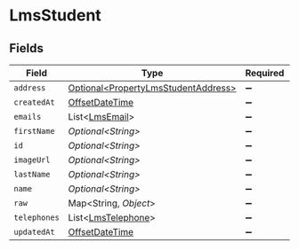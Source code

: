 # LmsStudent


## Fields

| Field                                                                                     | Type                                                                                      | Required                                                                                  | Description                                                                               |
| ----------------------------------------------------------------------------------------- | ----------------------------------------------------------------------------------------- | ----------------------------------------------------------------------------------------- | ----------------------------------------------------------------------------------------- |
| `address`                                                                                 | [Optional\<PropertyLmsStudentAddress>](../../models/shared/PropertyLmsStudentAddress.md)  | :heavy_minus_sign:                                                                        | N/A                                                                                       |
| `createdAt`                                                                               | [OffsetDateTime](https://docs.oracle.com/javase/8/docs/api/java/time/OffsetDateTime.html) | :heavy_minus_sign:                                                                        | N/A                                                                                       |
| `emails`                                                                                  | List\<[LmsEmail](../../models/shared/LmsEmail.md)>                                        | :heavy_minus_sign:                                                                        | N/A                                                                                       |
| `firstName`                                                                               | *Optional\<String>*                                                                       | :heavy_minus_sign:                                                                        | N/A                                                                                       |
| `id`                                                                                      | *Optional\<String>*                                                                       | :heavy_minus_sign:                                                                        | N/A                                                                                       |
| `imageUrl`                                                                                | *Optional\<String>*                                                                       | :heavy_minus_sign:                                                                        | N/A                                                                                       |
| `lastName`                                                                                | *Optional\<String>*                                                                       | :heavy_minus_sign:                                                                        | N/A                                                                                       |
| `name`                                                                                    | *Optional\<String>*                                                                       | :heavy_minus_sign:                                                                        | N/A                                                                                       |
| `raw`                                                                                     | Map\<String, *Object*>                                                                    | :heavy_minus_sign:                                                                        | N/A                                                                                       |
| `telephones`                                                                              | List\<[LmsTelephone](../../models/shared/LmsTelephone.md)>                                | :heavy_minus_sign:                                                                        | N/A                                                                                       |
| `updatedAt`                                                                               | [OffsetDateTime](https://docs.oracle.com/javase/8/docs/api/java/time/OffsetDateTime.html) | :heavy_minus_sign:                                                                        | N/A                                                                                       |